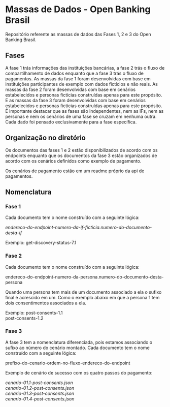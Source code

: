 # Massas de Dados - Open Banking Brasil

Repositório referente as massas de dados das Fases 1, 2 e 3 do Open Banking Brasil.

## Fases

A fase 1 trás informações das instituições bancárias, a fase 2 trás o fluxo de compartilhamento de dados 
enquanto que a fase 3 trás o fluxo de pagamentos. 
As massas da fase 1 foram desenvolvidas com base em instituições participantes de exemplo com dados fictícios e não reais. 
As massas da fase 2 foram desenvolvidas com base em cenários estabelecidos e personas fictícias construídas apenas para este propósito. 
E as massas da fase 3 foram desenvolvidas com base em cenários estabelecidos e personas fictícias construídas apenas para este propósito. 
É importante destacar que as fases são independentes, nem as IFs, nem as personas e nem os cenários de uma fase se cruzam em nenhuma outra.
Cada dado foi pensado exclusivamente para a fase específica.

## Organização no diretório

Os documentos das fases 1 e 2 estão disponibilizados de acordo com os endpoints enquanto que os documentos 
da fase 3 estão organizados de acordo com os cenários definidos como exemplo de pagamento. 

Os cenários de pagamento estão em um readme próprio da api de pagamentos. 

## Nomenclatura
### Fase 1

Cada documento tem o nome construído com a seguinte lógica: 

*endereco-do-endpoint-numero-da-if-ficticia.numero-do-documento-desta-if*  

Exemplo:
get-discovery-status-7.1

### Fase 2

Cada documento tem o nome construído com a seguinte lógica: 

endereco-do-endpoint-numero-da-persona.numero-do-documento-desta-persona

Quando uma persona tem mais de um documento associado a ela o sufixo final é acrescido em um.
Como o exemplo abaixo em que a persona 1 tem dois consentimentos associados a ela. 

Exemplo:
post-consents-1.1  
post-consents-1.2  

### Fase 3

A fase 3 tem a nomenclatura diferenciada, pois estamos associando o sufixo ao número do cenário montado.
Cada documento tem o nome construído com a seguinte lógica: 

prefixo-do-cenario-ordem-no-fluxo-endereco-do-endpoint

Exemplo de cenário de sucesso com os quatro passos do pagamento:

*cenario-01.1-post-consents.json*  
*cenario-01.2-post-consents.json*  
*cenario-01.3-post-consents.json*  
*cenario-01.4-post-consents.json*  
